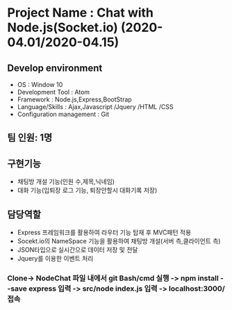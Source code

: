 # Project Name : Chat with Node.js(Socket.io) (2020-04.01/2020-04.15)
## Develop environment
- OS : Window 10
- Development Tool : Atom 
- Framework : Node.js,Express,BootStrap
- Language/Skills : Ajax,Javascript /Jquery /HTML /CSS
- Configuration management : Git

## 팀 인원: 1명

## 구현기능
- 채팅방 개설 기능(인원 수,제목,닉네임)<br>
- 대화 기능(입퇴장 로그 기능, 퇴장안할시 대화기록 저장)<br>

## 담당역할

- Express 프레임워크를 활용하여 라우터 기능 탑재 후 MVC패턴 적용
- Socekt.io의 NameSpace 기능을 활용하여 채팅방 개설(서버 측,클라이언트 측)
- JSON타입으로 실시간으로 데이터 저장 및 전달
- Jquery를 이용한 이벤트 처리


### Clone-> NodeChat 파일 내에서 git Bash/cmd 실행 -> npm install --save express 입력 -> src/node index.js 입력 -> localhost:3000/ 접속

 
